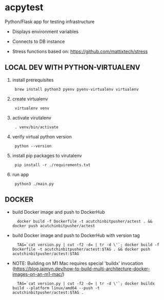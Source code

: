 # acpytest

Python/Flask app for testing infrastructure

* Displays environment variables

* Connects to DB instance

* Stress functions based on: https://github.com/mattixtech/stress

## LOCAL DEV WITH PYTHON-VIRTUALENV

1. install prerequisites

        brew install python3 pyenv pyenv-virtualenv virtualenv

1. create virtualenv

        virtualenv venv

1. activate virutalenv

        . venv/bin/activate

1. verify virtual python version

        python --version

1. install pip packages to virutalenv

        pip install -r ./requirements.txt

1. run app

        python3 ./main.py


##  DOCKER

* build Docker image and push to DockerHub

        docker build -f Dockerfile -t acutchinbitpusher/actest . && docker push acutchinbitpusher/actest

* build Docker image and push to DockerHub with version tag

        TAG=`cat version.py | cut -f2 -d= | tr -d \'`; docker build -f Dockerfile -t acutchinbitpusher/actest:$TAG . && docker push acutchinbitpusher/actest:$TAG


* NOTE: Building on M1 Mac requires special 'buildx' invocation (https://blog.jaimyn.dev/how-to-build-multi-architecture-docker-images-on-an-m1-mac/)

        TAG=`cat version.py | cut -f2 -d= | tr -d \'`; docker buildx build --platform linux/amd64 --push -t acutchinbitpusher/actest:$TAG .
